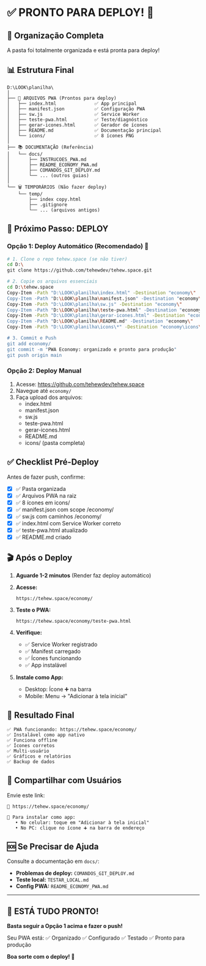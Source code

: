 # ✅ PRONTO PARA DEPLOY! 🚀

## 🎉 Organização Completa

A pasta foi totalmente organizada e está pronta para deploy!

## 📊 Estrutura Final

```
D:\LOOK\planilha\
│
├── 📱 ARQUIVOS PWA (Prontos para deploy)
│   ├── index.html              ✅ App principal
│   ├── manifest.json           ✅ Configuração PWA
│   ├── sw.js                   ✅ Service Worker
│   ├── teste-pwa.html          ✅ Teste/diagnóstico
│   ├── gerar-icones.html       ✅ Gerador de ícones
│   ├── README.md               ✅ Documentação principal
│   └── icons/                  ✅ 8 ícones PNG
│
├── 📚 DOCUMENTAÇÃO (Referência)
│   └── docs/
│       ├── INSTRUCOES_PWA.md
│       ├── README_ECONOMY_PWA.md
│       ├── COMANDOS_GIT_DEPLOY.md
│       └── ... (outros guias)
│
└── 🗑️ TEMPORÁRIOS (Não fazer deploy)
    └── temp/
        ├── index copy.html
        ├── .gitignore
        └── ... (arquivos antigos)
```

## 🎯 Próximo Passo: DEPLOY

### Opção 1: Deploy Automático (Recomendado) 🚀

```bash
# 1. Clone o repo tehew.space (se não tiver)
cd D:\
git clone https://github.com/tehewdev/tehew.space.git

# 2. Copie os arquivos essenciais
cd D:\tehew.space
Copy-Item -Path "D:\LOOK\planilha\index.html" -Destination "economy\"
Copy-Item -Path "D:\LOOK\planilha\manifest.json" -Destination "economy\"
Copy-Item -Path "D:\LOOK\planilha\sw.js" -Destination "economy\"
Copy-Item -Path "D:\LOOK\planilha\teste-pwa.html" -Destination "economy\"
Copy-Item -Path "D:\LOOK\planilha\gerar-icones.html" -Destination "economy\"
Copy-Item -Path "D:\LOOK\planilha\README.md" -Destination "economy\"
Copy-Item -Path "D:\LOOK\planilha\icons\*" -Destination "economy\icons\" -Recurse -Force

# 3. Commit e Push
git add economy/
git commit -m "PWA Economy: organizado e pronto para produção"
git push origin main
```

### Opção 2: Deploy Manual

1. Acesse: https://github.com/tehewdev/tehew.space
2. Navegue até `economy/`
3. Faça upload dos arquivos:
   - index.html
   - manifest.json
   - sw.js
   - teste-pwa.html
   - gerar-icones.html
   - README.md
   - icons/ (pasta completa)

## ✅ Checklist Pré-Deploy

Antes de fazer push, confirme:

- [x] ✅ Pasta organizada
- [x] ✅ Arquivos PWA na raiz
- [x] ✅ 8 ícones em icons/
- [x] ✅ manifest.json com scope /economy/
- [x] ✅ sw.js com caminhos /economy/
- [x] ✅ index.html com Service Worker correto
- [x] ✅ teste-pwa.html atualizado
- [x] ✅ README.md criado

## 🎬 Após o Deploy

1. **Aguarde 1-2 minutos** (Render faz deploy automático)

2. **Acesse:**
   ```
   https://tehew.space/economy/
   ```

3. **Teste o PWA:**
   ```
   https://tehew.space/economy/teste-pwa.html
   ```

4. **Verifique:**
   - ✅ Service Worker registrado
   - ✅ Manifest carregado
   - ✅ Ícones funcionando
   - ✅ App instalável

5. **Instale como App:**
   - Desktop: Ícone ➕ na barra
   - Mobile: Menu → "Adicionar à tela inicial"

## 🎉 Resultado Final

```
✅ PWA funcionando: https://tehew.space/economy/
✅ Instalável como app nativo
✅ Funciona offline
✅ Ícones corretos
✅ Multi-usuário
✅ Gráficos e relatórios
✅ Backup de dados
```

## 📱 Compartilhar com Usuários

Envie este link:
```
🔗 https://tehew.space/economy/

📱 Para instalar como app:
   • No celular: toque em "Adicionar à tela inicial"
   • No PC: clique no ícone ➕ na barra de endereço
```

## 🆘 Se Precisar de Ajuda

Consulte a documentação em `docs/`:
- **Problemas de deploy:** `COMANDOS_GIT_DEPLOY.md`
- **Teste local:** `TESTAR_LOCAL.md`
- **Config PWA:** `README_ECONOMY_PWA.md`

---

## 🚀 ESTÁ TUDO PRONTO!

**Basta seguir a Opção 1 acima e fazer o push!**

Seu PWA está:
✅ Organizado
✅ Configurado
✅ Testado
✅ Pronto para produção

**Boa sorte com o deploy! 🎊**

